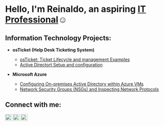 <h1>Hello, I'm Reinaldo, an aspiring <a href="https://www.linkedin.com/in/reinaldo-vela-70651a265/">IT Professional</a>☺</h1>

<h2> Information Technology Projects:</h2>

- <b>osTicket (Help Desk Ticketing System)</b>
  
  - [osTicket: Ticket Lifecycle and management Examples](https://github.com/Rey055/osticket-TicketLifeCycleManangement)
  - [Active Directort Setup and configuration](https:/Rey055/ActiveDirectoryConfig)
- <b>Microsoft Azure</b>
  - [Configuring On-premises Active Directory within Azure VMs](https://github.com/joshmadakorcc/configure-ad)
  - [Network Security Groups (NSGs) and Inspecting Network Protocols](https://github.com/joshmadakorcc/azure-network-protocols)

<h2>Connect with me:</h2>

[<img align="left" alt="Josh | Twitter" width="22px" src="https://cdn.jsdelivr.net/npm/simple-icons@v3/icons/twitter.svg" />][twitter]
[<img align="left" alt="Josh | LinkedIn" width="22px" src="https://cdn.jsdelivr.net/npm/simple-icons@v3/icons/linkedin.svg" />][linkedin]
[<img align="left" alt="Josh | Instagram" width="22px" src="https://cdn.jsdelivr.net/npm/simple-icons@v3/icons/instagram.svg" />][instagram]

[twitter]: https://twitter.com/Josh
[instagram]: https://www.instagram.com/Josh
[linkedin]: https://linkedin.com/in/Josh

